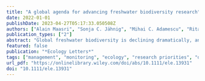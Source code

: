 ```yaml
---
title: "A global agenda for advancing freshwater biodiversity research"
date: 2022-01-01
publishDate: 2023-04-27T05:17:33.050508Z
authors: ["Alain Maasri", "Sonja C. Jähnig", "Mihai C. Adamescu", "Rita Adrian", "Claudio Baigun", "Donald J. Baird", "Angelica Batista-Morales", "Núria Bonada", "Lee E. Brown", "Qinghua Cai", "Joao V. Campos-Silva", "Viola Clausnitzer", "Topiltzin Contreras-MacBeath", "Steven J. Cooke", "Thibault Datry", "Gonzalo Delacámara", "Luc De Meester", "Klaus-Douwe B. Dijkstra", "Van Tu Do", "Sami Domisch", "David Dudgeon", "Tibor Erös", "Hendrik Freitag", "Joerg Freyhof", "Jana Friedrich", "Martin Friedrichs-Manthey", "Juergen Geist", "Mark O. Gessner", "Peter Goethals", "Matthew Gollock", "Christopher Gordon", "Hans-Peter Grossart", "Georges Gulemvuga", "Pablo E. Gutiérrez-Fonseca", "Peter Haase", "Daniel Hering", "Hans Jürgen Hahn", "Charles P. Hawkins", "Fengzhi He", "Jani Heino", "Virgilio Hermoso", "Zeb Hogan", "Franz Hölker", "Jonathan M. Jeschke", "Meilan Jiang", "Richard K. Johnson", "Gregor Kalinkat", "Bakhtiyor K. Karimov", "Aventino Kasangaki", "Ismael A. Kimirei", "Bert Kohlmann", "Mathias Kuemmerlen", "Jan J. Kuiper", "Benjamin Kupilas", "Simone D. Langhans", "Richard Lansdown", "Florian Leese", "Francis S. Magbanua", "Shin-ichiro S. Matsuzaki", "Michael T. Monaghan", "Levan Mumladze", "Javier Muzon", "Pierre A. Mvogo Ndongo", "Jens C. Nejstgaard", "Oxana Nikitina", "Clifford Ochs", "Oghenekaro Nelson Odume", "Jeffrey J. Opperman", "Harmony Patricio", "Steffen U. Pauls", "Rajeev Raghavan", "Alonso Ramírez", "Bindiya Rashni", "Vere Ross-Gillespie", "Michael J. Samways", "Ralf B. Schäfer", "Astrid Schmidt-Kloiber", "Ole Seehausen", "Deep Narayan Shah", "Subodh Sharma", "Janne Soininen", "Nike Sommerwerk", "Jason D. Stockwell", "Frank Suhling", "Ram Devi Tachamo Shah", "Rebecca E. Tharme", "James H. Thorp", "David Tickner", "Klement Tockner", "Jonathan D. Tonkin", "Mireia Valle", "Jean Vitule", "Martin Volk", "Ding Wang", "Christian Wolter", "Susanne Worischka"]
publication_types: ["2"]
abstract: "Global freshwater biodiversity is declining dramatically, and meeting the challenges of this crisis requires bold goals and the mobilisation of substantial resources. While the reasons are varied, investments in both research and conservation of freshwater biodiversity lag far behind those in the terrestrial and marine realms. Inspired by a global consultation, we identify 15 pressing priority needs, grouped into five research areas, in an effort to support informed stewardship of freshwater biodiversity. The proposed agenda aims to advance freshwater biodiversity research globally as a critical step in improving coordinated actions towards its sustainable management and conservation."
featured: false
publication: "*Ecology Letters*"
tags: ["management", "monitoring", "ecology", "research priorities", "data infrastructure", "freshwater biodiversity crisis", "freshwaters", "social ecology"]
url_pdf: "https://onlinelibrary.wiley.com/doi/abs/10.1111/ele.13931"
doi: "10.1111/ele.13931"
---
```


